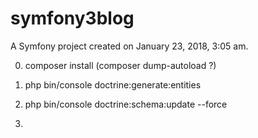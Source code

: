 symfony3blog
===========

A Symfony project created on January 23, 2018, 3:05 am.

0) composer install (composer dump-autoload ?)
1) php bin/console doctrine:generate:entities
2) php bin/console doctrine:schema:update --force

3)